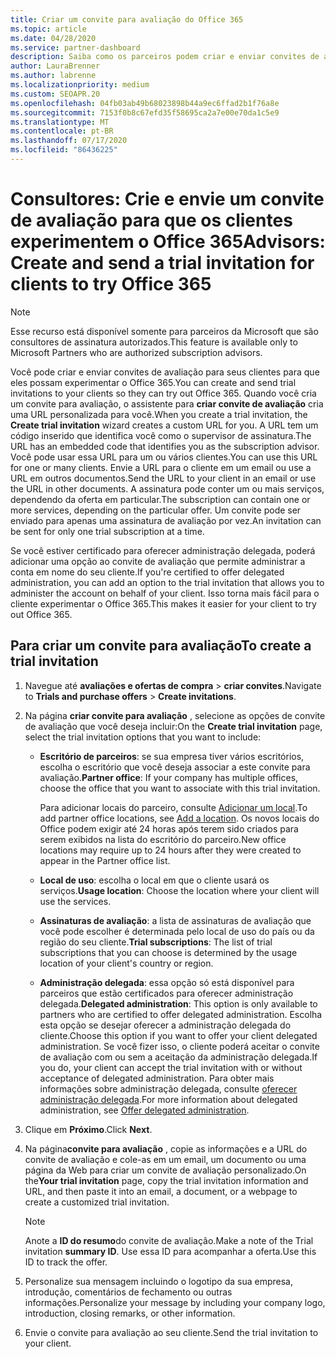 ```yaml
---
title: Criar um convite para avaliação do Office 365
ms.topic: article
ms.date: 04/28/2020
ms.service: partner-dashboard
description: Saiba como os parceiros podem criar e enviar convites de avaliação para seus clientes para experimentar o Office 365. Os parceiros são um consultor autorizado de assinatura.
author: LauraBrenner
ms.author: labrenne
ms.localizationpriority: medium
ms.custom: SEOAPR.20
ms.openlocfilehash: 04fb03ab49b68023898b44a9ec6ffad2b1f76a8e
ms.sourcegitcommit: 7153f0b8c67efd35f58695ca2a7e00e70da1c5e9
ms.translationtype: MT
ms.contentlocale: pt-BR
ms.lasthandoff: 07/17/2020
ms.locfileid: "86436225"
---
```

# <a name="advisors-create-and-send-a-trial-invitation-for-clients-to-try-office-365"></a><span data-ttu-id="a2bd9-104">Consultores: Crie e envie um convite de avaliação para que os clientes experimentem o Office 365</span><span class="sxs-lookup"><span data-stu-id="a2bd9-104">Advisors: Create and send a trial invitation for clients to try Office 365</span></span>

> [!NOTE]
> <span data-ttu-id="a2bd9-105">Esse recurso está disponível somente para parceiros da Microsoft que são consultores de assinatura autorizados.</span><span class="sxs-lookup"><span data-stu-id="a2bd9-105">This feature is available only to Microsoft Partners who are authorized subscription advisors.</span></span>

<span data-ttu-id="a2bd9-106">Você pode criar e enviar convites de avaliação para seus clientes para que eles possam experimentar o Office 365.</span><span class="sxs-lookup"><span data-stu-id="a2bd9-106">You can create and send trial invitations to your clients so they can try out Office 365.</span></span> <span data-ttu-id="a2bd9-107">Quando você cria um convite para avaliação, o assistente para **criar convite de avaliação** cria uma URL personalizada para você.</span><span class="sxs-lookup"><span data-stu-id="a2bd9-107">When you create a trial invitation, the **Create trial invitation** wizard creates a custom URL for you.</span></span> <span data-ttu-id="a2bd9-108">A URL tem um código inserido que identifica você como o supervisor de assinatura.</span><span class="sxs-lookup"><span data-stu-id="a2bd9-108">The URL has an embedded code that identifies you as the subscription advisor.</span></span> <span data-ttu-id="a2bd9-109">Você pode usar essa URL para um ou vários clientes.</span><span class="sxs-lookup"><span data-stu-id="a2bd9-109">You can use this URL for one or many clients.</span></span> <span data-ttu-id="a2bd9-110">Envie a URL para o cliente em um email ou use a URL em outros documentos.</span><span class="sxs-lookup"><span data-stu-id="a2bd9-110">Send the URL to your client in an email or use the URL in other documents.</span></span> <span data-ttu-id="a2bd9-111">A assinatura pode conter um ou mais serviços, dependendo da oferta em particular.</span><span class="sxs-lookup"><span data-stu-id="a2bd9-111">The subscription can contain one or more services, depending on the particular offer.</span></span> <span data-ttu-id="a2bd9-112">Um convite pode ser enviado para apenas uma assinatura de avaliação por vez.</span><span class="sxs-lookup"><span data-stu-id="a2bd9-112">An invitation can be sent for only one trial subscription at a time.</span></span>

<span data-ttu-id="a2bd9-113">Se você estiver certificado para oferecer administração delegada, poderá adicionar uma opção ao convite de avaliação que permite administrar a conta em nome do seu cliente.</span><span class="sxs-lookup"><span data-stu-id="a2bd9-113">If you're certified to offer delegated administration, you can add an option to the trial invitation that allows you to administer the account on behalf of your client.</span></span> <span data-ttu-id="a2bd9-114">Isso torna mais fácil para o cliente experimentar o Office 365.</span><span class="sxs-lookup"><span data-stu-id="a2bd9-114">This makes it easier for your client to try out Office 365.</span></span>

## <a name="to-create-a-trial-invitation"></a><span data-ttu-id="a2bd9-115">Para criar um convite para avaliação</span><span class="sxs-lookup"><span data-stu-id="a2bd9-115">To create a trial invitation</span></span>

1. <span data-ttu-id="a2bd9-116">Navegue até **avaliações e ofertas de compra**  >  **criar convites**.</span><span class="sxs-lookup"><span data-stu-id="a2bd9-116">Navigate to **Trials and purchase offers** > **Create invitations**.</span></span>

2. <span data-ttu-id="a2bd9-117">Na página **criar convite para avaliação** , selecione as opções de convite de avaliação que você deseja incluir:</span><span class="sxs-lookup"><span data-stu-id="a2bd9-117">On the **Create trial invitation** page, select the trial invitation options that you want to include:</span></span>

    - <span data-ttu-id="a2bd9-118">**Escritório de parceiros**: se sua empresa tiver vários escritórios, escolha o escritório que você deseja associar a este convite para avaliação.</span><span class="sxs-lookup"><span data-stu-id="a2bd9-118">**Partner office**: If your company has multiple offices, choose the office that you want to associate with this trial invitation.</span></span>

        <span data-ttu-id="a2bd9-119">Para adicionar locais do parceiro, consulte [Adicionar um local](manage-locations.md).</span><span class="sxs-lookup"><span data-stu-id="a2bd9-119">To add partner office locations, see [Add a location](manage-locations.md).</span></span> <span data-ttu-id="a2bd9-120">Os novos locais do Office podem exigir até 24 horas após terem sido criados para serem exibidos na lista do escritório do parceiro.</span><span class="sxs-lookup"><span data-stu-id="a2bd9-120">New office locations may require up to 24 hours after they were created to appear in the Partner office list.</span></span>

    - <span data-ttu-id="a2bd9-121">**Local de uso**: escolha o local em que o cliente usará os serviços.</span><span class="sxs-lookup"><span data-stu-id="a2bd9-121">**Usage location**: Choose the location where your client will use the services.</span></span>
    - <span data-ttu-id="a2bd9-122">**Assinaturas de avaliação**: a lista de assinaturas de avaliação que você pode escolher é determinada pelo local de uso do país ou da região do seu cliente.</span><span class="sxs-lookup"><span data-stu-id="a2bd9-122">**Trial subscriptions**: The list of trial subscriptions that you can choose is determined by the usage location of your client's country or region.</span></span>
    - <span data-ttu-id="a2bd9-123">**Administração delegada**: essa opção só está disponível para parceiros que estão certificados para oferecer administração delegada.</span><span class="sxs-lookup"><span data-stu-id="a2bd9-123">**Delegated administration**: This option is only available to partners who are certified to offer delegated administration.</span></span> <span data-ttu-id="a2bd9-124">Escolha esta opção se desejar oferecer a administração delegada do cliente.</span><span class="sxs-lookup"><span data-stu-id="a2bd9-124">Choose this option if you want to offer your client delegated administration.</span></span> <span data-ttu-id="a2bd9-125">Se você fizer isso, o cliente poderá aceitar o convite de avaliação com ou sem a aceitação da administração delegada.</span><span class="sxs-lookup"><span data-stu-id="a2bd9-125">If you do, your client can accept the trial invitation with or without acceptance of delegated administration.</span></span> <span data-ttu-id="a2bd9-126">Para obter mais informações sobre administração delegada, consulte [oferecer administração delegada](customers-revoke-admin-privileges.md).</span><span class="sxs-lookup"><span data-stu-id="a2bd9-126">For more information about delegated administration, see [Offer delegated administration](customers-revoke-admin-privileges.md).</span></span>

3. <span data-ttu-id="a2bd9-127">Clique em **Próximo**.</span><span class="sxs-lookup"><span data-stu-id="a2bd9-127">Click **Next**.</span></span>

4. <span data-ttu-id="a2bd9-128">Na página**convite para avaliação** , copie as informações e a URL do convite de avaliação e cole-as em um email, um documento ou uma página da Web para criar um convite de avaliação personalizado.</span><span class="sxs-lookup"><span data-stu-id="a2bd9-128">On the**Your trial invitation** page, copy the trial invitation information and URL, and then paste it into an email, a document, or a webpage to create a customized trial invitation.</span></span>

    > [!NOTE]
    > <span data-ttu-id="a2bd9-129">Anote a **ID do resumo**do convite de avaliação.</span><span class="sxs-lookup"><span data-stu-id="a2bd9-129">Make a note of the Trial invitation **summary ID**.</span></span> <span data-ttu-id="a2bd9-130">Use essa ID para acompanhar a oferta.</span><span class="sxs-lookup"><span data-stu-id="a2bd9-130">Use this ID to track the offer.</span></span>

5. <span data-ttu-id="a2bd9-131">Personalize sua mensagem incluindo o logotipo da sua empresa, introdução, comentários de fechamento ou outras informações.</span><span class="sxs-lookup"><span data-stu-id="a2bd9-131">Personalize your message by including your company logo, introduction, closing remarks, or other information.</span></span>

6. <span data-ttu-id="a2bd9-132">Envie o convite para avaliação ao seu cliente.</span><span class="sxs-lookup"><span data-stu-id="a2bd9-132">Send the trial invitation to your client.</span></span>
